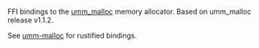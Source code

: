 FFI bindings to the [umm_malloc][0] memory allocator. Based on umm_malloc release v1.1.2.

See [umm-malloc][1] for rustified bindings.

[0]: https://github.com/rhempel/umm_malloc
[1]: https://crates.io/crates/umm-malloc